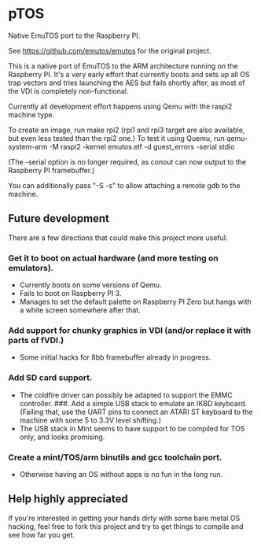 # pTOS
Native EmuTOS port to the Raspberry PI.

See https://github.com/emutos/emutos for the original project.

This is a native port of EmuTOS to the ARM architecture running on the
Raspberry PI. It's a very early effort that currently boots and sets up
all OS trap vectors and tries launching the AES but fails shortly after,
as most of the VDI is completely non-functional.

Currently all development effort happens using Qemu with the raspi2 machine type.

To create an image, run make rpi2 (rpi1 and rpi3 target are also available, but
even less tested than the rpi2 one.)
To test it using Quemu, run
    qemu-system-arm -M raspi2 -kernel emutos.elf  -d guest_errors -serial stdio

(The -serial option is no longer required, as conout can now output to the Raspberry PI
framebuffer.)

You can additionally pass "-S -s" to allow attaching a remote gdb to the machine.

## Future development

There are a few directions that could make this project more useful:

### Get it to boot on actual hardware (and more testing on emulators).
  * Currently boots on some versions of Qemu.
  * Fails to boot on Raspberry PI 3.
  * Manages to set the default palette on Raspberry PI Zero but hangs with a white screen somewhere after that.
### Add support for chunky graphics in VDI (and/or replace it with parts of fVDI.)
  * Some initial hacks for 8bb framebuffer already in progress.
### Add SD card support.
  * The coldfire driver can possibly be adapted to support the EMMC controller.
###. Add a simple USB stack to emulate an IKBD keyboard. (Failing that, use the UART pins to connect an ATARI ST keyboard to the machine with some 5 to 3.3V level shifting.)
  * The USB stack in Mint seems to have support to be compiled for TOS only, and looks promising.
### Create a mint/TOS/arm binutils and gcc toolchain port.
  * Otherwise having an OS without apps is no fun in the long run.

## Help highly appreciated

If you're interested in getting your hands dirty with some bare metal OS hacking,
feel free to fork this project and try to get things to compile and see how far
you get.
